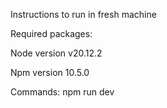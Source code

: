 Instructions to run in fresh machine

Required packages:


Node version
v20.12.2

Npm version
10.5.0

Commands:
npm run dev